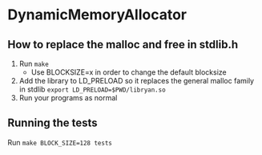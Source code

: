 # DynamicMemoryAllocator

## How to replace the malloc and free in stdlib.h
1. Run ```make```
    * Use BLOCKSIZE=x in order to change the default blocksize
2. Add the library to LD_PRELOAD so it replaces the general malloc family in stdlib
    ```export LD_PRELOAD=$PWD/libryan.so```
3. Run your programs as normal

## Running the tests
Run ```make BLOCK_SIZE=128 tests```
